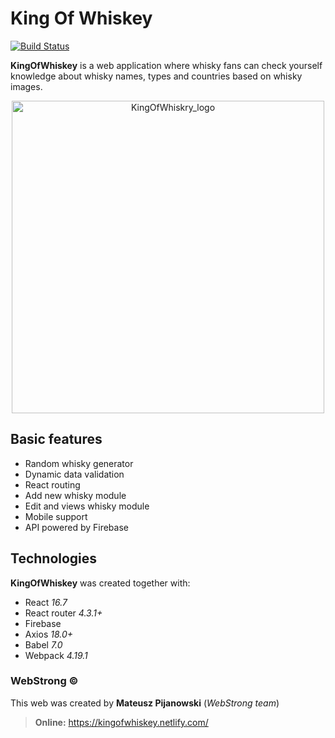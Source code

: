 # King Of Whiskey
[![Build Status](https://travis-ci.org/mateuszpijanowski/kingofwhiskey.svg?branch=master)](https://travis-ci.org/mateuszpijanowski/kingofwhiskey)

**KingOfWhiskey** is a web application where whisky fans can check yourself 
knowledge about whisky names, types and countries based on whisky 
images.

<p align="center"><img src="https://github.com/mateuszpijanowski/kingofwhiskey/blob/master/src/assets/images/logofull_black.png" alt="KingOfWhiskry_logo" width="500px" /></p>

## Basic features  
  
- Random whisky generator 
- Dynamic data validation 
- React routing 
- Add new whisky module  
- Edit and views whisky module 
- Mobile support 
- API powered by Firebase

## Technologies  
<b>KingOfWhiskey</b> was created together with:  
  
- React <i>16.7</i>  
- React router <i>4.3.1+</i>  
- Firebase 
- Axios <i>18.0+</i>   
- Babel <i>7.0</i>  
- Webpack <i>4.19.1</i> 

### WebStrong &copy;  
  
This web was created by **Mateusz Pijanowski** (<i>WebStrong team</i>) <br />
> **Online:** https://kingofwhiskey.netlify.com/